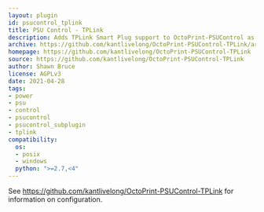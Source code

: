```yaml
---
layout: plugin
id: psucontrol_tplink
title: PSU Control - TPLink
description: Adds TPLink Smart Plug support to OctoPrint-PSUControl as a sub-plugin 
archive: https://github.com/kantlivelong/OctoPrint-PSUControl-TPLink/archive/master.zip
homepage: https://github.com/kantlivelong/OctoPrint-PSUControl-TPLink
source: https://github.com/kantlivelong/OctoPrint-PSUControl-TPLink
author: Shawn Bruce
license: AGPLv3
date: 2021-04-28
tags:
- power
- psu
- control
- psucontrol
- psucontrol_subplugin
- tplink
compatibility:
  os:
  - posix
  - windows
  python: ">=2.7,<4"
---
```


See <https://github.com/kantlivelong/OctoPrint-PSUControl-TPLink> for information on configuration.
